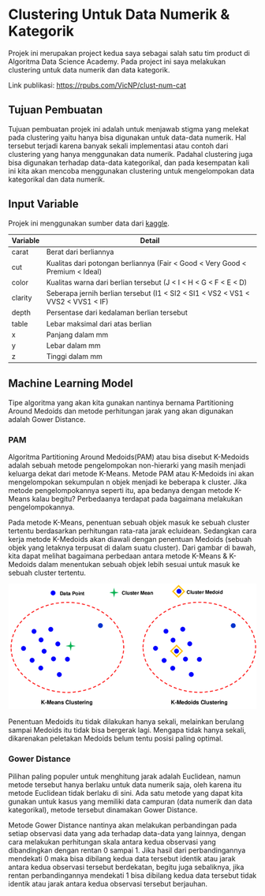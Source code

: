 # Clustering Untuk Data Numerik & Kategorik

Projek ini merupakan project kedua saya sebagai salah satu tim product di Algoritma Data Science Academy. Pada project ini saya melakukan clustering untuk data numerik dan data kategorik.

Link publikasi: https://rpubs.com/VicNP/clust-num-cat

## Tujuan Pembuatan

Tujuan pembuatan projek ini adalah untuk menjawab stigma yang melekat pada clustering yaitu hanya bisa digunakan untuk data-data numerik. Hal tersebut terjadi karena banyak sekali implementasi atau contoh dari clustering yang hanya menggunakan data numerik. Padahal clustering juga bisa digunakan terhadap data-data kategorikal, dan pada kesempatan kali ini kita akan mencoba menggunakan clustering untuk mengelompokan data kategorikal dan data numerik. 

## Input Variable

Projek ini menggunakan sumber data dari [kaggle](https://www.kaggle.com/datasets/shivam2503/diamonds).

| Variable             	| Detail                                                                           	|
|----------------------	|----------------------------------------------------------------------------------	|
| carat | Berat dari berliannya |
| cut | Kualitas dari potongan berliannya (Fair < Good < Very Good < Premium < Ideal) |
| color | Kualitas warna dari berlian tersebut (J < I < H < G < F < E < D) |
| clarity | Seberapa jernih berlian tersebut (I1 < SI2 < SI1 < VS2 < VS1 < VVS2 < VVS1 < IF) |
| depth | Persentase dari kedalaman berlian tersebut |
| table | Lebar maksimal dari atas berlian |
| x | Panjang dalam mm |
| y | Lebar dalam mm |
| z | Tinggi dalam mm |

## Machine Learning Model

Tipe algoritma yang akan kita gunakan nantinya bernama Partitioning Around Medoids dan metode perhitungan jarak yang akan digunakan adalah Gower Distance.

### PAM

Algoritma Partitioning Around Medoids(PAM) atau bisa disebut K-Medoids adalah sebuah metode pengelompokan non-hierarki yang masih menjadi keluarga dekat dari metode K-Means. Metode PAM atau K-Medoids ini akan mengelompokan sekumpulan n objek menjadi ke beberapa k cluster. Jika metode pengelompokannya seperti itu, apa bedanya dengan metode K-Means kalau begitu? Perbedaanya terdapat pada bagaimana melakukan pengelompokannya.

Pada metode K-Means, penentuan sebuah objek masuk ke sebuah cluster tertentu berdasarkan perhitungan rata-rata jarak ecluidean. Sedangkan cara kerja metode K-Medoids akan diawali dengan penentuan Medoids (sebuah objek yang letaknya terpusat di dalam suatu cluster). Dari gambar di bawah, kita dapat melihat bagaimana perbedaan antara metode K-Means & K-Medoids dalam menentukan sebuah objek lebih sesuai untuk masuk ke sebuah cluster tertentu.

![](https://github.com/VictorNugraha/clustering_for_numerical_categorical_data/blob/main/image/k-means-and-k-medoids.png)

Penentuan Medoids itu tidak dilakukan hanya sekali, melainkan berulang sampai Medoids itu tidak bisa bergerak lagi. Mengapa tidak hanya sekali, dikarenakan peletakan Medoids belum tentu posisi paling optimal. 

### Gower Distance

Pilihan paling populer untuk menghitung jarak adalah Euclidean, namun metode tersebut hanya berlaku untuk data numerik saja, oleh karena itu metode Euclidean tidak berlaku di sini. Ada satu metode yang dapat kita gunakan untuk kasus yang memiliki data campuran (data numerik dan data kategorikal), metode tersebut dinamakan Gower Distance.

Metode Gower Distance nantinya akan melakukan perbandingan pada setiap observasi data yang ada terhadap data-data yang lainnya, dengan cara melakukan perhitungan skala antara kedua observasi yang dibandingkan dengan rentan 0 sampai 1. Jika hasil dari perbandingannya mendekati 0 maka bisa dibilang kedua data tersebut identik atau jarak antara kedua observasi tersebut berdekatan, begitu juga sebaliknya, jika rentan perbandingannya mendekati 1 bisa dibilang kedua data tersebut tidak identik atau jarak antara kedua observasi tersebut berjauhan.
